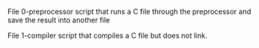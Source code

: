 File 0-preprocessor script that runs a C file through the preprocessor and save the result into another file

File 1-compiler script that compiles a C file but does not link.
